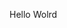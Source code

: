Hello Wolrd















































































































































































































































































































































































































































































































































































































































































































































































































































































































































































































































































































































































































































































































































































































































































































































































































































































































































































































































































































































































































